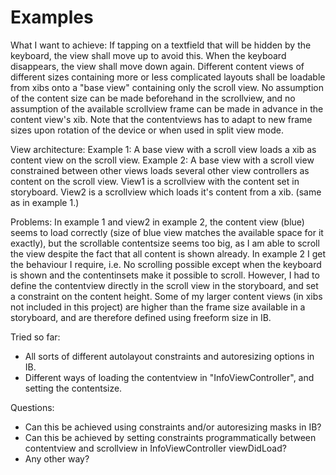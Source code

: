 #  Examples

What I want to achieve:
If tapping on a textfield that will be hidden by the keyboard, the view shall move up to avoid this. When the keyboard disappears, the view shall move down again.
Different content views of different sizes containing more or less complicated layouts shall be loadable from xibs onto a "base view" containing only the scroll view. No assumption of the content size can be made beforehand in the scrollview, and no assumption of the available scrollview frame can be made in advance in the content view's xib.
Note that the contentviews has to adapt to new frame sizes upon rotation of the device or when used in split view mode.

View architecture:
Example 1: A base view with a scroll view loads a xib as content view on the scroll view.
Example 2: A base view with a scroll view constrained between other views loads several other view controllers as content on the scroll view. View1 is a scrollview with the content set in storyboard. View2 is a scrollview which loads it's content from a xib. (same as in example 1.)


Problems:
In example 1 and view2 in example 2, the content view (blue) seems to load correctly (size of blue view matches the available space for it exactly), but the scrollable contentsize seems too big, as I am able to scroll the view despite the fact that all content is shown already.
In example 2 I get the behaviour I require, i.e. No scrolling possible except when the keyboard is shown and the contentinsets make it possible to scroll. However, I had to define the contentview directly in the scroll view in the storyboard, and set a constraint on the content height. Some of my larger content views (in xibs not included in this project) are higher than the frame size available in a storyboard, and are therefore defined using freeform size in IB.


Tried so far:
- All sorts of different autolayout constraints and autoresizing options in IB.
- Different ways of loading the contentview in "InfoViewController", and setting the contentsize.


Questions:
- Can this be achieved using constraints and/or autoresizing masks in IB?
- Can this be achieved by setting constraints programmatically between contentview and scrollview in InfoViewController viewDidLoad?
- Any other way?
